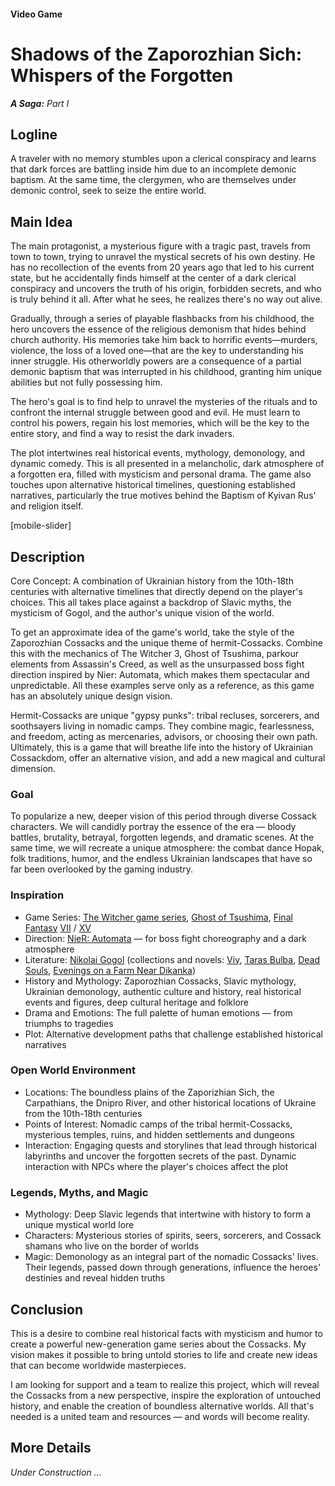 #### Video Game

# Shadows of the Zaporozhian Sich: Whispers of the Forgotten

***A Saga:** Part I*

## Logline

A traveler with no memory stumbles upon a clerical conspiracy and learns that dark forces are battling inside him due to an incomplete demonic baptism. At the same time, the clergymen, who are themselves under demonic control, seek to seize the entire world.

## Main Idea

The main protagonist, a mysterious figure with a tragic past, travels from town to town, trying to unravel the mystical secrets of his own destiny. He has no recollection of the events from 20 years ago that led to his current state, but he accidentally finds himself at the center of a dark clerical conspiracy and uncovers the truth of his origin, forbidden secrets, and who is truly behind it all. After what he sees, he realizes there's no way out alive.

Gradually, through a series of playable flashbacks from his childhood, the hero uncovers the essence of the religious demonism that hides behind church authority. His memories take him back to horrific events—murders, violence, the loss of a loved one—that are the key to understanding his inner struggle. His otherworldly powers are a consequence of a partial demonic baptism that was interrupted in his childhood, granting him unique abilities but not fully possessing him.

The hero's goal is to find help to unravel the mysteries of the rituals and to confront the internal struggle between good and evil. He must learn to control his powers, regain his lost memories, which will be the key to the entire story, and find a way to resist the dark invaders.

The plot intertwines real historical events, mythology, demonology, and dynamic comedy. This is all presented in a melancholic, dark atmosphere of a forgotten era, filled with mysticism and personal drama. The game also touches upon alternative historical timelines, questioning established narratives, particularly the true motives behind the Baptism of Kyivan Rus' and religion itself.

[mobile-slider]

## Description

Core Concept: A combination of Ukrainian history from the 10th-18th centuries with alternative timelines that directly depend on the player's choices. This all takes place against a backdrop of Slavic myths, the mysticism of Gogol, and the author's unique vision of the world.

To get an approximate idea of the game's world, take the style of the Zaporozhian Cossacks and the unique theme of hermit-Cossacks. Combine this with the mechanics of The Witcher 3, Ghost of Tsushima, parkour elements from Assassin's Creed, as well as the unsurpassed boss fight direction inspired by Nier: Automata, which makes them spectacular and unpredictable. All these examples serve only as a reference, as this game has an absolutely unique design vision.

Hermit-Cossacks are unique "gypsy punks": tribal recluses, sorcerers, and soothsayers living in nomadic camps. They combine magic, fearlessness, and freedom, acting as mercenaries, advisors, or choosing their own path. Ultimately, this is a game that will breathe life into the history of Ukrainian Cossackdom, offer an alternative vision, and add a new magical and cultural dimension.

### Goal

To popularize a new, deeper vision of this period through diverse Cossack characters. We will candidly portray the essence of the era — bloody battles, brutality, betrayal, forgotten legends, and dramatic scenes. At the same time, we will recreate a unique atmosphere: the combat dance Hopak, folk traditions, humor, and the endless Ukrainian landscapes that have so far been overlooked by the gaming industry.

### Inspiration

- Game Series: [The Witcher game series](https://en.wikipedia.org/wiki/The_Witcher_(video_game_series)), [Ghost of Tsushima](https://en.wikipedia.org/wiki/Ghost_of_Tsushima), [Final Fantasy](https://en.wikipedia.org/wiki/Final_Fantasy) [VII](https://en.wikipedia.org/wiki/Final_Fantasy_VII_Remake) / [XV](https://en.wikipedia.org/wiki/Final_Fantasy_XV)
- Direction: [NieR: Automata](https://en.wikipedia.org/wiki/Nier:_Automata) — for boss fight choreography and a dark atmosphere
- Literature:  [Nikolai Gogol](https://en.wikipedia.org/wiki/Nikolai_Gogol) (collections and novels: [Viy](https://en.wikipedia.org/wiki/Viy_(story)), [Taras Bulba](https://en.wikipedia.org/wiki/Taras_Bulba), [Dead Souls](https://en.wikipedia.org/wiki/Dead_Souls), [Evenings on a Farm Near Dikanka](https://en.wikipedia.org/wiki/Evenings_on_a_Farm_Near_Dikanka))
- History and Mythology: Zaporozhian Cossacks, Slavic mythology, Ukrainian demonology, authentic culture and history, real historical events and figures, deep cultural heritage and folklore
- Drama and Emotions: The full palette of human emotions — from triumphs to tragedies
- Plot: Alternative development paths that challenge established historical narratives

### Open World Environment

- Locations: The boundless plains of the Zaporizhian Sich, the Carpathians, the Dnipro River, and other historical locations of Ukraine from the 10th-18th centuries
- Points of Interest: Nomadic camps of the tribal hermit-Cossacks, mysterious temples, ruins, and hidden settlements and dungeons
- Interaction: Engaging quests and storylines that lead through historical labyrinths and uncover the forgotten secrets of the past. Dynamic interaction with NPCs where the player's choices affect the plot

### Legends, Myths, and Magic

- Mythology: Deep Slavic legends that intertwine with history to form a unique mystical world lore
- Characters: Mysterious stories of spirits, seers, sorcerers, and Cossack shamans who live on the border of worlds
- Magic: Demonology as an integral part of the nomadic Cossacks' lives. Their legends, passed down through generations, influence the heroes' destinies and reveal hidden truths

## Conclusion

This is a desire to combine real historical facts with mysticism and humor to create a powerful new-generation game series about the Cossacks. My vision makes it possible to bring untold stories to life and create new ideas that can become worldwide masterpieces.

I am looking for support and a team to realize this project, which will reveal the Cossacks from a new perspective, inspire the exploration of untouched history, and enable the creation of boundless alternative worlds. All that's needed is a united team and resources — and words will become reality.

## More Details

*Under Construction ...*